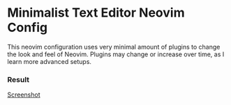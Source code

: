 # Minimalist Text Editor Neovim Config

This neovim configuration uses very minimal amount of plugins to change the look and feel of Neovim. Plugins may change or increase over time, as I learn more advanced setups.

### Result

[Screenshot](./Screenshot.png)
